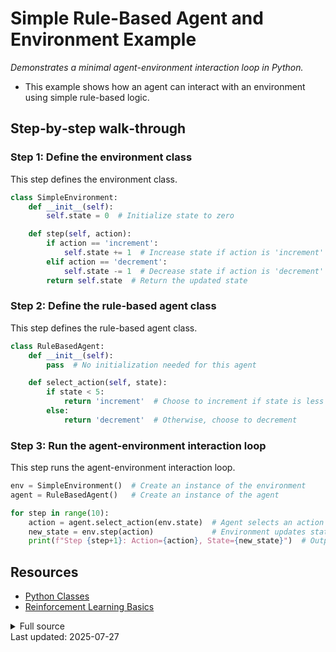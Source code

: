<!-- AUTO‑GENERATED doc for ai_agent.py -->
# Simple Rule-Based Agent and Environment Example

_Demonstrates a minimal agent-environment interaction loop in Python._


- This example shows how an agent can interact with an environment using simple rule-based logic.

## Step‑by‑step walk‑through
### Step 1: Define the environment class
This step defines the environment class.

```python
class SimpleEnvironment:
    def __init__(self):
        self.state = 0  # Initialize state to zero

    def step(self, action):
        if action == 'increment':
            self.state += 1  # Increase state if action is 'increment'
        elif action == 'decrement':
            self.state -= 1  # Decrease state if action is 'decrement'
        return self.state  # Return the updated state

```

### Step 2: Define the rule-based agent class
This step defines the rule-based agent class.

```python
class RuleBasedAgent:
    def __init__(self):
        pass  # No initialization needed for this agent

    def select_action(self, state):
        if state < 5:
            return 'increment'  # Choose to increment if state is less than 5
        else:
            return 'decrement'  # Otherwise, choose to decrement

```

### Step 3: Run the agent-environment interaction loop
This step runs the agent-environment interaction loop.

```python
env = SimpleEnvironment()  # Create an instance of the environment
agent = RuleBasedAgent()   # Create an instance of the agent

for step in range(10): 
    action = agent.select_action(env.state)  # Agent selects an action based on current state
    new_state = env.step(action)             # Environment updates state based on action
    print(f"Step {step+1}: Action={action}, State={new_state}")  # Output the current step, action, and state
```


## Resources
* [Python Classes](https://docs.python.org/3/tutorial/classes.html)
* [Reinforcement Learning Basics](https://spinningup.openai.com/en/latest/spinningup/rl_intro.html)

<details><summary>Full source</summary>

```python

### Define the environment class
# DOC_STEP_SUMMARY: This step defines a simple environment with a mutable integer state and a method to update it based on actions.
class SimpleEnvironment:
    def __init__(self):
        self.state = 0  # Initialize state to zero

    def step(self, action):
        if action == 'increment':
            self.state += 1  # Increase state if action is 'increment'
        elif action == 'decrement':
            self.state -= 1  # Decrease state if action is 'decrement'
        return self.state  # Return the updated state

### Define the rule-based agent class
# DOC_STEP_SUMMARY: This step creates a rule-based agent that decides whether to increment or decrement the state based on its value.
class RuleBasedAgent:
    def __init__(self):
        pass  # No initialization needed for this agent

    def select_action(self, state):
        if state < 5:
            return 'increment'  # Choose to increment if state is less than 5
        else:
            return 'decrement'  # Otherwise, choose to decrement

### Run the agent-environment interaction loop
# DOC_STEP_SUMMARY: This step runs a loop where the agent selects actions and the environment updates its state, printing results at each step.
env = SimpleEnvironment()  # Create an instance of the environment
agent = RuleBasedAgent()   # Create an instance of the agent

for step in range(10): 
    action = agent.select_action(env.state)  # Agent selects an action based on current state
    new_state = env.step(action)             # Environment updates state based on action
    print(f"Step {step+1}: Action={action}, State={new_state}")  # Output the current step, action, and state
```
</details>
Last updated: 2025-07-27
